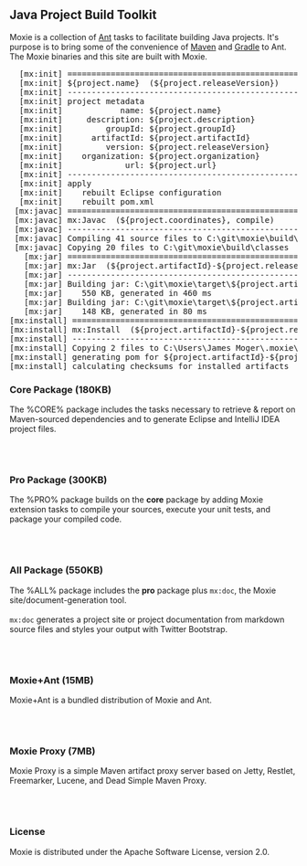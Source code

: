 ## Java Project Build Toolkit

Moxie is a collection of [Ant](http://ant.apache.org) tasks to facilitate building Java projects.  It's purpose is to bring some of the convenience of [Maven](http://maven.apache.org) and [Gradle](http://www.gradle.org) to Ant.  
The Moxie binaries and this site are built with Moxie.

<div class="row">
<div class="span7">
<pre>
  [mx:init] =========================================================
  [mx:init] ${project.name}  (${project.releaseVersion})
  [mx:init] ---------------------------------------------------------
  [mx:init] project metadata
  [mx:init]            name: ${project.name}
  [mx:init]     description: ${project.description}
  [mx:init]         groupId: ${project.groupId}
  [mx:init]      artifactId: ${project.artifactId}
  [mx:init]         version: ${project.releaseVersion}
  [mx:init]    organization: ${project.organization}
  [mx:init]             url: ${project.url}
  [mx:init] ---------------------------------------------------------
  [mx:init] apply
  [mx:init]    rebuilt Eclipse configuration
  [mx:init]    rebuilt pom.xml
 [mx:javac] =========================================================
 [mx:javac] mx:Javac  (${project.coordinates}, compile)
 [mx:javac] ---------------------------------------------------------
 [mx:javac] Compiling 41 source files to C:\git\moxie\build\classes
 [mx:javac] Copying 20 files to C:\git\moxie\build\classes
   [mx:jar] =========================================================
   [mx:jar] mx:Jar  (${project.artifactId}-${project.releaseVersion})
   [mx:jar] ---------------------------------------------------------
   [mx:jar] Building jar: C:\git\moxie\target\${project.artifactId}-${project.releaseVersion}.jar
   [mx:jar]    550 KB, generated in 460 ms
   [mx:jar] Building jar: C:\git\moxie\target\${project.artifactId}-${project.releaseVersion}-sources.jar
   [mx:jar]    148 KB, generated in 80 ms
[mx:install] =========================================================
[mx:install] mx:Install  (${project.artifactId}-${project.releaseVersion})
[mx:install] ---------------------------------------------------------
[mx:install] Copying 2 files to C:\Users\James Moger\.moxie\local\${project.groupId}\${project.artifactId}\${project.releaseVersion}
[mx:install] generating pom for ${project.artifactId}-${project.releaseVersion}
[mx:install] calculating checksums for installed artifacts
</pre>
</div>

<div class="span5">
<h3>Core Package (180KB)</h3>

The %CORE% package includes the tasks necessary to retrieve & report on Maven-sourced dependencies and to generate Eclipse and IntelliJ IDEA project files.

<br/><br/>
<h3>Pro Package (300KB)</h3>

The %PRO% package builds on the <b>core</b> package by adding Moxie extension tasks to compile your sources, execute your unit tests, and package your compiled code.

<br/><br/>
<h3>All Package (550KB)</h3>

The %ALL% package includes the <b>pro</b> package plus <code>mx:doc</code>, the Moxie site/document-generation tool.
<br/><br/>
<code>mx:doc</code> generates a project site or project documentation from markdown source files and styles your output with Twitter Bootstrap.

<br/><br/>
<h3>Moxie+Ant (15MB)</h3>

Moxie+Ant is a bundled distribution of Moxie and Ant.

<br/><br/>
<h3>Moxie Proxy (7MB)</h3>

Moxie Proxy is a simple Maven artifact proxy server based on Jetty, Restlet, Freemarker, Lucene, and Dead Simple Maven Proxy.

<br/><br/>
<h3>License</h3>

Moxie is distributed under the Apache Software License, version 2.0.

</div>
</div>
